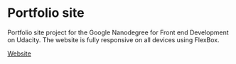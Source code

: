# Portfolio site
Portfolio site project for the Google Nanodegree for Front end Development on Udacity.
The website is fully responsive on all devices using FlexBox. 

[Website](https://erufailo.github.io/)